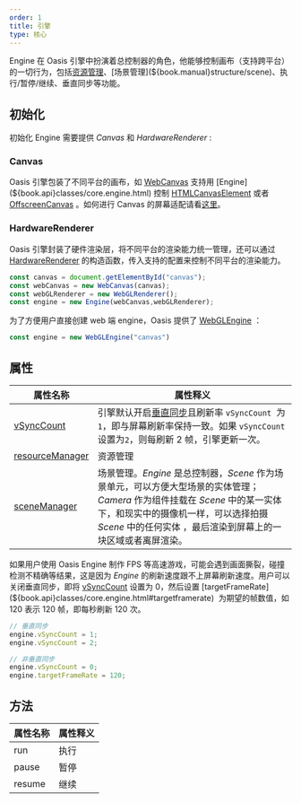 ```yaml
---
order: 1
title: 引擎
type: 核心
---
```


Engine 在 Oasis 引擎中扮演着总控制器的角色，他能够控制画布（支持跨平台）的一切行为，包括[资源管理](${book.manual}resource/resource-manager)、[场景管理](${book.manual}structure/scene)、执行/暂停/继续、垂直同步等功能。


## 初始化

初始化 Engine 需要提供 *Canvas* 和 *HardwareRenderer* :


### Canvas

Oasis 引擎包装了不同平台的画布，如 [WebCanvas](${book.api}classes/rhi_webgl.webcanvas.html) 支持用 [Engine](${book.api}classes/core.engine.html) 控制 [HTMLCanvasElement](https://developer.mozilla.org/en-US/docs/Web/API/HTMLCanvasElement) 或者 [OffscreenCanvas](https://developer.mozilla.org/en-US/docs/Web/API/OffscreenCanvas) 。如何进行 Canvas 的屏幕适配请看[这里](${book.manual}structure/screen-fit)。


### HardwareRenderer

Oasis 引擎封装了硬件渲染层，将不同平台的渲染能力统一管理，还可以通过 [HardwareRenderer](${book.api}interfaces/core.hardwarerenderer.html) 的构造函数，传入支持的配置来控制不同平台的渲染能力。


```typescript
const canvas = document.getElementById("canvas");
const webCanvas = new WebCanvas(canvas);
const webGLRenderer = new WebGLRenderer();
const engine = new Engine(webCanvas,webGLRenderer);
```


为了方便用户直接创建 web 端 engine，Oasis 提供了 [WebGLEngine](${book.api}classes/rhi_webgl.webglengine.html) ：

```typescript
const engine = new WebGLEngine("canvas")
```

## 属性
| 属性名称 | 属性释义 |
| --- | --- |
| [vSyncCount](${book.api}classes/core.engine.html#vsynccount) | 引擎默认开启[垂直同步](https://baike.baidu.com/item/%E5%9E%82%E7%9B%B4%E5%90%8C%E6%AD%A5/7263524?fromtitle=V-Sync&fromid=691778)且刷新率 `vSyncCount`  为`1`，即与屏幕刷新率保持一致。如果 `vSyncCount` 设置为`2`，则每刷新 2 帧，引擎更新一次。 |
| [resourceManager](${book.api}classes/core.engine.html#resourcemanager) | 资源管理 |
| [sceneManager](${booki.api}classes/core.engine.html#scenemanager) | 场景管理。*Engine* 是总控制器，*Scene* 作为场景单元，可以方便大型场景的实体管理；*Camera* 作为组件挂载在 *Scene* 中的某一实体下，和现实中的摄像机一样，可以选择拍摄 *Scene* 中的任何实体 ，最后渲染到屏幕上的一块区域或者离屏渲染。|

如果用户使用 Oasis Engine 制作 FPS 等高速游戏，可能会遇到画面撕裂，碰撞检测不精确等结果，这是因为 *Engine* 的刷新速度跟不上屏幕刷新速度。用户可以关闭垂直同步，即将 [vSyncCount](${book.api}classes/core.engine.html#vsynccount) 设置为 0，然后设置 [targetFrameRate](${book.api}classes/core.engine.html#targetframerate)  为期望的帧数值，如 120 表示 120 帧，即每秒刷新 120 次。

```typescript
// 垂直同步
engine.vSyncCount = 1;
engine.vSyncCount = 2;

// 非垂直同步
engine.vSyncCount = 0;
engine.targetFrameRate = 120;
```

## 方法

| 属性名称 | 属性释义 |
| --- | --- |
| run | 执行 |
| pause | 暂停 |
| resume | 继续 |